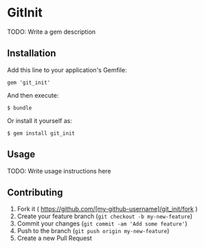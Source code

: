 # GitInit

TODO: Write a gem description

## Installation

Add this line to your application's Gemfile:

    gem 'git_init'

And then execute:

    $ bundle

Or install it yourself as:

    $ gem install git_init

## Usage

TODO: Write usage instructions here

## Contributing

1. Fork it ( https://github.com/[my-github-username]/git_init/fork )
2. Create your feature branch (`git checkout -b my-new-feature`)
3. Commit your changes (`git commit -am 'Add some feature'`)
4. Push to the branch (`git push origin my-new-feature`)
5. Create a new Pull Request
